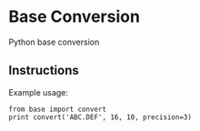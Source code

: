 Base Conversion
===============

Python base conversion

Instructions
------------

Example usage:

    from base import convert
    print convert('ABC.DEF', 16, 10, precision=3)
